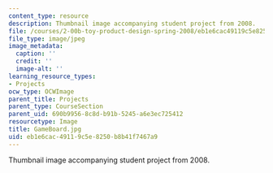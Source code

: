 ```yaml
---
content_type: resource
description: Thumbnail image accompanying student project from 2008.
file: /courses/2-00b-toy-product-design-spring-2008/eb1e6cac49119c5e8250b8b41f7467a9_GameBoard.jpg
file_type: image/jpeg
image_metadata:
  caption: ''
  credit: ''
  image-alt: ''
learning_resource_types:
- Projects
ocw_type: OCWImage
parent_title: Projects
parent_type: CourseSection
parent_uid: 690b9956-8c8d-b91b-5245-a6e3ec725412
resourcetype: Image
title: GameBoard.jpg
uid: eb1e6cac-4911-9c5e-8250-b8b41f7467a9
---
```

Thumbnail image accompanying student project from 2008.


